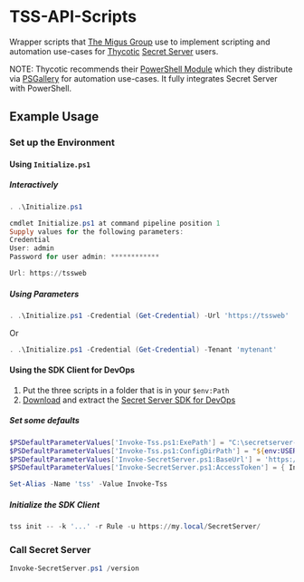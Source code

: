 # TSS-API-Scripts

Wrapper scripts that [The Migus Group](https://migusgroup.com) use to implement
scripting and automation use-cases for [Thycotic](https://thycotic.com/)
[Secret Server](https://thycotic.com/products/secret-server/) users.

NOTE: Thycotic recommends their
[PowerShell Module](https://www.powershellgallery.com/packages/Thycotic.SecretServer)
which they distribute via [PSGallery](https://www.powershellgallery.com/) for automation use-cases.
It fully integrates Secret Server with PowerShell.

## Example Usage

### Set up the Environment

#### Using `Initialize.ps1`

##### Interactively

```PowerShell
. .\Initialize.ps1

cmdlet Initialize.ps1 at command pipeline position 1
Supply values for the following parameters:
Credential
User: admin
Password for user admin: ************

Url: https://tssweb
```

##### Using Parameters

```PowerShell
. .\Initialize.ps1 -Credential (Get-Credential) -Url 'https://tssweb'
```

Or

```PowerShell
. .\Initialize.ps1 -Credential (Get-Credential) -Tenant 'mytenant'
```

#### Using the SDK Client for DevOps

1. Put the three scripts in a folder that is in your `$env:Path`
2. [Download](https://docs.thycotic.com/ss/10.9.0/api-scripting/sdk-downloads#downloads) and extract the
   [Secret Server SDK for DevOps](https://docs.thycotic.com/ss/10.9.0/api-scripting/sdk-cli/index.md)

##### Set some defaults

```PowerShell
$PSDefaultParameterValues['Invoke-Tss.ps1:ExePath'] = "C:\secretserver-sdk-*-win-x64\tss.exe"
$PSDefaultParameterValues['Invoke-Tss.ps1:ConfigDirPath'] = "${env:USERPROFILE}\.tss"
$PSDefaultParameterValues['Invoke-SecretServer.ps1:BaseUrl'] = 'https://my.local/SecretServer'
$PSDefaultParameterValues['Invoke-SecretServer.ps1:AccessToken'] = { Invoke-Tss.ps1 token }

Set-Alias -Name 'tss' -Value Invoke-Tss
```

##### Initialize the SDK Client

```PowerShell
tss init -- -k '...' -r Rule -u https://my.local/SecretServer/

```

### Call Secret Server

```PowerShell
Invoke-SecretServer.ps1 /version
```
